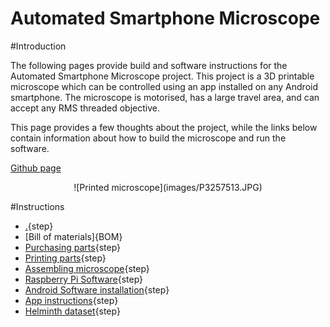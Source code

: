 # Automated Smartphone Microscope

#Introduction

The following pages provide build and software instructions for the Automated Smartphone Microscope project. This project is a 3D printable microscope which can be controlled using an app installed on any Android smartphone. The microscope is motorised, has a large travel area, and can accept any RMS threaded objective. 

This page provides a few thoughts about the project, while the links below contain information about how to build the microscope and run the software. 

[Github page](https://github.com/Oliverhiggins93/AutomatedSmartphoneMicroscope)

<center>![Printed microscope](images/P3257513.JPG)</center>

#Instructions


* [.](introduction.md){step}
* [Bill of materials]{BOM}
* [Purchasing parts](purchasing.md){step}
* [Printing parts](printing.md){step}
* [Assembling microscope](assembly.md){step}
* [Raspberry Pi Software](raspberrypi.md){step}
* [Android Software installation](androidinstallation.md){step}
* [App instructions](appinstructions.md){step}
* [Helminth dataset](dataset.md){step}
